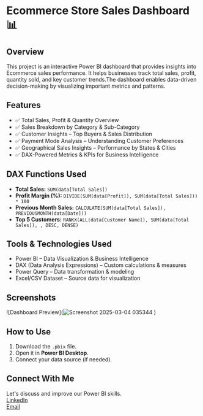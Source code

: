 # Ecommerce Store Sales Dashboard 📊

## Overview  
This project is an interactive Power BI dashboard that provides insights into Ecommerce sales performance. It helps businesses track total sales, profit, quantity sold, and key customer trends.The dashboard enables data-driven decision-making by visualizing important metrics and patterns.
## Features  
- ✅ Total Sales, Profit & Quantity Overview
- ✅ Sales Breakdown by Category & Sub-Category
- ✅ Customer Insights – Top Buyers & Sales Distribution
- ✅ Payment Mode Analysis – Understanding Customer Preferences
- ✅ Geographical Sales Insights – Performance by States & Cities
- ✅ DAX-Powered Metrics & KPIs for Business Intelligence

## DAX Functions Used  
- **Total Sales:** `SUM(data[Total Sales])`  
- **Profit Margin (%):** `DIVIDE(SUM(data[Profit]), SUM(data[Total Sales])) * 100`  
- **Previous Month Sales:** `CALCULATE(SUM(data[Total Sales]), PREVIOUSMONTH(data[Date]))`  
- **Top 5 Customers:** `RANKX(ALL(data[Customer Name]), SUM(data[Total Sales]), , DESC, DENSE)`

## Tools & Technologies Used
- Power BI – Data Visualization & Business Intelligence
- DAX (Data Analysis Expressions) – Custom calculations & measures
- Power Query – Data transformation & modeling
- Excel/CSV Dataset – Source data for visualization


## Screenshots  
![Dashboard Preview](![Screenshot 2025-03-04 035344](https://github.com/user-attachments/assets/cce41cfa-2d28-4f44-919c-12b72caaad3d)
) 

## How to Use  
1. Download the `.pbix` file.  
2. Open it in **Power BI Desktop**.  
3. Connect your data source (if needed).  

## Connect With Me  
Let's discuss and improve our Power BI skills.  
[LinkedIn](www.linkedin.com/in/sahanur-asif-sizan)  
[Email](sasifsizan2408@gmail.com)

